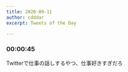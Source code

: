 ```yaml
---
title: 2020-09-11
author: cdddar
excerpt: Tweets of the Day

---
```


### 00:00:45

Twitterで仕事の話しするやつ、仕事好きすぎだろ
